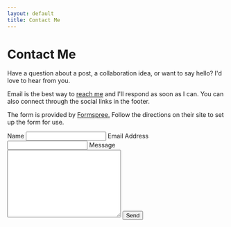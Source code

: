 ```yaml
---
layout: default
title: Contact Me
---
```


<div id="contact">
  <h1 class="pageTitle">Contact Me</h1>
  <div class="contactContent">
    <p class="intro">Have a question about a post, a collaboration idea, or want to say hello? I'd love to hear from you.</p>
    <p>Email is the best way to <a href="mailto:caituo27@gmail.com">reach me</a> and I'll respond as soon as I can. You can also connect through the social links in the footer.</p>
    <p>The form is provided by <a href="http://formspree.io/">Formspree.</a> Follow the directions on their site to set up the form for use.</p>
  </div>
  <form action="https://formspree.io/f/xovngpwg" method="POST">
    <label for="name">Name</label>
    <input type="text" id="name" name="name" class="full-width" />
    <label for="email">Email Address</label>
    <input type="email" id="email" name="_replyto" class="full-width" />
    <label for="message">Message</label>
    <textarea name="message" id="message" cols="30" rows="10" class="full-width"></textarea>
    <input type="submit" value="Send" class="button" />
  </form>
</div>
